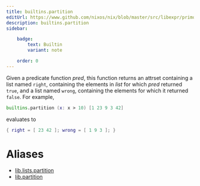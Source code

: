 ```yaml
---
title: builtins.partition
editUrl: https://www.github.com/nixos/nix/blob/master/src/libexpr/primops.cc
description: builtins.partition
sidebar:

    badge:
        text: Builtin
        variant: note

    order: 0
---
```


Given a predicate function *pred*, this function returns an
attrset containing a list named `right`, containing the elements
in *list* for which *pred* returned `true`, and a list named
`wrong`, containing the elements for which it returned
`false`. For example,

```nix
builtins.partition (x: x > 10) [1 23 9 3 42]
```

evaluates to

```nix
{ right = [ 23 42 ]; wrong = [ 1 9 3 ]; }
```


# Aliases

- [lib.lists.partition](/reference/liblists.partition)
- [lib.partition](/reference/libpartition)


